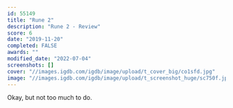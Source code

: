 ```yaml
---
id: 55149
title: "Rune 2"
description: "Rune 2 - Review"
score: 6
date: "2019-11-20"
completed: FALSE
awards: ""
modified_date: "2022-07-04"
screenshots: []
cover: "//images.igdb.com/igdb/image/upload/t_cover_big/co1sfd.jpg"
image: "//images.igdb.com/igdb/image/upload/t_screenshot_huge/sc750f.jpg"
---
```

Okay, but not too much to do.
